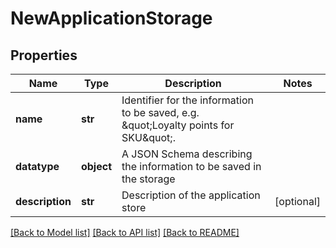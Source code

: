 # NewApplicationStorage

## Properties
Name | Type | Description | Notes
------------ | ------------- | ------------- | -------------
**name** | **str** | Identifier for the information to be saved, e.g. \&quot;Loyalty points for SKU\&quot;. | 
**datatype** | **object** | A JSON Schema describing the information to be saved in the storage | 
**description** | **str** | Description of the application store | [optional] 

[[Back to Model list]](../README.md#documentation-for-models) [[Back to API list]](../README.md#documentation-for-api-endpoints) [[Back to README]](../README.md)


